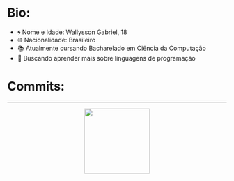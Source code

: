 <h1>Bio:</h1>

<ul>
  <li>🌀 Nome e Idade: Wallysson Gabriel, 18</li>
  <li>🌐 Nacionalidade: Brasileiro</li>
  <li>📚 Atualmente cursando Bacharelado em Ciência da Computação</li>
  <li>📗 Buscando aprender mais sobre linguagens de programação</li>
</ul>

<h1>Commits:</h1>
<hr>
<div align="center">
  <a href="https://github.com/wallysson-gabriel">
  <img height="150em" src="https://github-readme-stats.vercel.app/api?username=wallysson-gabriel&show_icons=true&theme=tokyonight&include_all_commits=true&count_private=true"/>
</div>
